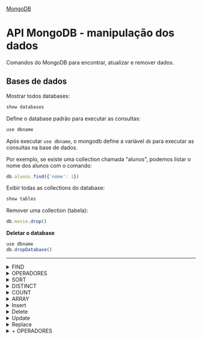[MongoDB](/mongodb/mongo.md)

# API MongoDB - manipulação dos dados

Comandos do MongoDB para encontrar, atualizar e remover dados.

## Bases de dados

Mostrar todos databases:
```js
show databases
```

Define o database padrão para executar as consultas:
```js
use dbname
```

Após executar `use dbname`, o mongodb define a variável `db` para executar as consultas na base de dados.

Por exemplo, se existe uma collection chamada "alunos", podemos listar o nome dos alunos com o comando:

```js
db.alunos.find({'nome': 1})
```


Exibir todas as collections do database:
```js
show tables
```

Remover uma collection (tabela):
```js
db.movie.drop()
```

**Deletar o database**
```js
use dbname
db.dropDatabase()
```

---

<details>
<summary>FIND</summary>

Semelhante ao SELECT para pesquisa e seleção de documentos a partir de uma collection.

**Select all documents**
```js
db.commits.find()
```

**Select with limit**
```js
db.commits.find().limit(1)
```

**Select where name equal tesseract**:
```js
db.repo.find({'name':'tesseract'})
```

**Select only the attribute git_name from repo collection**
```js
db.repo.find({}, {"git_name":1,"_id":0})
```

**select + where** files less than 50
```js
db.repo.find({files: {$lt:50}})
```

**Select commits less then (lt) 400**
```js
db.repo.find({commits: {$lt:400}})
```

**Select only a field**

Seleciona apenas o campo name da collection

```js
db.repo.find({}, {name: 1, "_id": 0})
```

**Find by id**
```js
db.changes.find({_id: ObjectId('5fbc417f91d6624bf36e73ee')})
```

shortcut:
```js
db.changes.find(ObjectId("4ecc05e55dd98a436ddcc47c"))
```

</details>


<details>
<summary>OPERADORES</summary>

## Operadores
https://docs.mongodb.com/manual/reference/operator/query/

## Operadores de comparação (para valores)
- `$gt`  - maior que
- `$gte` - maior igual que
- `$lt`  - menor que
- `$lte` - menor igual que
- `$eq`  - equal
- `$ne`  - not equal
- `$in`  - contidos no array
- `$nin` - not in

### Operadores lógicos
- `$and`
- `$or`
- `$not`
- `$nor`

</details>

<details>
<summary>SORT</summary>

Ordena o resultado de acordo com um campo:

```js
// ascending
db.repo.find({}, {name: 1, "_id": 0}).sort( { name: -1 } )

// desc
db.repo.find({}, {name: 1, "_id": 0}).sort( { name: 1 } )
```

</details>


<details>
<summary>DISTINCT</summary>

**Select all distinct:** busca na collection repo e exibe uma lista contendo o atributo git_name somente resultados distintos:

```js
db.repo.distinct("git_name")
```

**Count distinct result**
```js
db.commits.distinct('project').length
```
</details>

<details>
<summary>COUNT</summary>

Exibe o total de registros retornados por uma query.

**Obtém a quantidade total de registros na collection:**
```js
db.commits.count()
```

**Count** total de commits no projeto jquery:
```js
db.commits.find({'project':'jquery'}).count()
```


Encontra users no qual o array repos tem tamanho igual ou maior que 3
```js
db.users.find({$expr:{$gte:[{$size:"$repos"},3]}})
```

</details>


<details>
<summary>ARRAY</summary>

## Arrays

Find inside a array of objects:
```js
db.users.find({'repos': {'$elemMatch': {'repo': '07e1c271d0e9bc871c78'}}})
```

## collection fields

Obter um objeto js contendo todos os campos de uma collection, semelhante ao describe do sql:
```js
var fields = {}; db.repo.find().forEach(function(doc){Object.keys(doc).forEach(function(key){fields[key]=1})}); fields;
```

```js
var fields = {}; db.commits.find().limit(1).forEach(function(doc){Object.keys(doc).forEach(function(key){fields[key]=1})}); fields;
```

</details>


<details>
<summary>Insert</summary>

## Insert
```js
db.book.insert({"title":"Avatar","tag":"aventura"})
```

</details>


<details>
<summary>Delete</summary>


## Delete
```js
// remove is deprecated: use delete
db.repo.remove( { name: { $eq: "intellij-community" } }, true );
```

Apenas um documento
```js
db.contatos.deleteOne({ email: "fsa@test.org"})
```


```js
db.emails.deleteMany({ tag: "Urgente"})
```

</details>




<details>
<summary>Update</summary>


## Update

```js
db.profile.updateOne(
    {'hash': 'fc73fe83e1706a8'},
    {
        $set: {
            'repos': ['cantile','editcases','simplex'], 'repo_count': 3, 
            'alias': 'edit_script_test_3r'
        }
    }
)
```

```js
db.profile.updateMany(
    {
        'area': 'Data science',
        'xp': 5
    },
    {
        $set: {
            'base_salary': 150000
        }
    }
)
```


Remove um atributo em vários documentos:
```js
db.repo.update(
    {}, 
    { 
        $unset: {
            repo_path: ""
        }
    }, 
    {
        multi: true
    });
```

**renomear** a coluna tag para ticket:
```js
db.book.update(
    {}, 
    {
        $rename: {
            "tag":"ticket"
        }
    }, false, true
);
```

</details>


<details>
<summary>Replace</summary>


## Replace
um tipo de "update" onde o documento é substituído por outro:
```js
db.commits.replace_one({'_id': cm['_id']}, new_cm_doc)
```
</details>



<details>
<summary>+ OPERADORES</summary>


## Outros operadores

### Operadores por elemento
- `$exists` - somente documentos que contém o campo
- `$type` - seleciona documentos se o campo é do tipo X

### Operadores de avaliação
- `$expr`
- `$jsonSchema`
- `$mod`
- `$regex`
- `$where`
- `$text`

### Operadores de projeção
- `$`
- `$elemMatch`
- `$meta`
- `$slice`

### Operadores de array
- `$all`
- `$elemMatch`
- `$size`



</details>